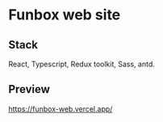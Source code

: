 # Funbox web site

## Stack

React, Typescript, Redux toolkit, Sass, antd.

## Preview

https://funbox-web.vercel.app/
